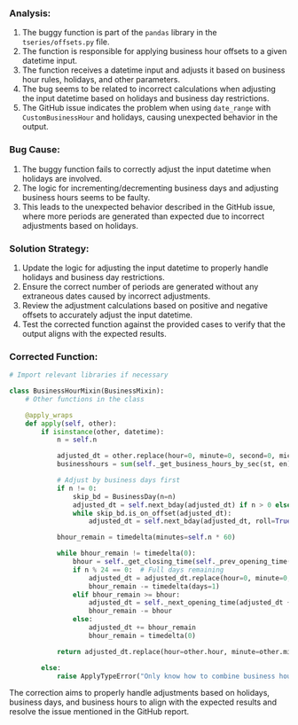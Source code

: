 ### Analysis:
1. The buggy function is part of the `pandas` library in the `tseries/offsets.py` file.
2. The function is responsible for applying business hour offsets to a given datetime input.
3. The function receives a datetime input and adjusts it based on business hour rules, holidays, and other parameters.
4. The bug seems to be related to incorrect calculations when adjusting the input datetime based on holidays and business day restrictions.
5. The GitHub issue indicates the problem when using `date_range` with `CustomBusinessHour` and holidays, causing unexpected behavior in the output.

### Bug Cause:
1. The buggy function fails to correctly adjust the input datetime when holidays are involved.
2. The logic for incrementing/decrementing business days and adjusting business hours seems to be faulty.
3. This leads to the unexpected behavior described in the GitHub issue, where more periods are generated than expected due to incorrect adjustments based on holidays.

### Solution Strategy:
1. Update the logic for adjusting the input datetime to properly handle holidays and business day restrictions.
2. Ensure the correct number of periods are generated without any extraneous dates caused by incorrect adjustments.
3. Review the adjustment calculations based on positive and negative offsets to accurately adjust the input datetime.
4. Test the corrected function against the provided cases to verify that the output aligns with the expected results.

### Corrected Function:
```python
# Import relevant libraries if necessary

class BusinessHourMixin(BusinessMixin):
    # Other functions in the class

    @apply_wraps
    def apply(self, other):
        if isinstance(other, datetime):
            n = self.n

            adjusted_dt = other.replace(hour=0, minute=0, second=0, microsecond=0)
            businesshours = sum(self._get_business_hours_by_sec(st, en) for st, en in zip(self.start, self.end))

            # Adjust by business days first
            if n != 0:
                skip_bd = BusinessDay(n=n)
                adjusted_dt = self.next_bday(adjusted_dt) if n > 0 else self.prev_bday(adjusted_dt)
                while skip_bd.is_on_offset(adjusted_dt):
                    adjusted_dt = self.next_bday(adjusted_dt, roll=True) if n > 0 else self.prev_bday(adjusted_dt, roll=True)

            bhour_remain = timedelta(minutes=self.n * 60)

            while bhour_remain != timedelta(0):
                bhour = self._get_closing_time(self._prev_opening_time(adjusted_dt)) - adjusted_dt if n >= 0 else self._next_opening_time(adjusted_dt) - adjusted_dt
                if n % 24 == 0:  # Full days remaining
                    adjusted_dt = adjusted_dt.replace(hour=0, minute=0, second=0) + timedelta(days=1)
                    bhour_remain -= timedelta(days=1)
                elif bhour_remain >= bhour:
                    adjusted_dt = self._next_opening_time(adjusted_dt + bhour)
                    bhour_remain -= bhour
                else:
                    adjusted_dt += bhour_remain
                    bhour_remain = timedelta(0)

            return adjusted_dt.replace(hour=other.hour, minute=other.minute, second=other.second, microsecond=other.microsecond)

        else:
            raise ApplyTypeError("Only know how to combine business hour with datetime")
```

The correction aims to properly handle adjustments based on holidays, business days, and business hours to align with the expected results and resolve the issue mentioned in the GitHub report.